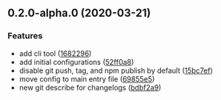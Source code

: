 ## 0.2.0-alpha.0 (2020-03-21)


### Features

* add cli tool ([1682296](https://github.com/silvermine/release-it-config/commit/1682296e2d728bac5153077d4765120a33ddf491))
* add initial configurations ([52ff0a8](https://github.com/silvermine/release-it-config/commit/52ff0a8b0e7956005a2b897d4295b8c02678a1dc))
* disable git push, tag, and npm publish by default ([15bc7ef](https://github.com/silvermine/release-it-config/commit/15bc7ef637ca27d90b94c9c15cc497be49a219b8))
* move config to main entry file ([69855e5](https://github.com/silvermine/release-it-config/commit/69855e529fc177a3a39cfabfb578992372fe1989))
* new git describe for changelogs ([bdbf2a9](https://github.com/silvermine/release-it-config/commit/bdbf2a906238efeedf1bdc5af7a8e3f226203b37))

